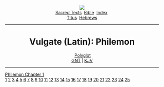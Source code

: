 <body>
 <center>
 <a href="../../cdshop/index.htm"><img src="../../cdshop/cdinfo.jpg" border="0"></a><br>
 <a href="../../index.htm">Sacred Texts</a> 
 <a href="../index.htm">Bible</a> 
 <a href="index.htm">Index</a> 
 
 <br>
 <a href="tit.htm">Titus</a> 
 <a href="heb.htm">Hebrews</a></center>
 <hr>
 <h1 align="CENTER">Vulgate (Latin): Philemon</h1>
 <center>
  <a href="../poly/plm.htm">Polyglot</a>
 <br>
 <a href="../gnt/plm.htm">GNT</a> | <a href="../kjv/plm.htm">KJV</a>
 </center>
 <hr>
 <p><a href="plm001.htm">Philemon Chapter 1</a><br>
 <a href="plm001.htm#001">1</a> <a href="plm001.htm#002">2</a> <a href="plm001.htm#003">3</a> <a href="plm001.htm#004">4</a> <a href="plm001.htm#005">5</a> <a href="plm001.htm#006">6</a> <a href="plm001.htm#007">7</a> <a href="plm001.htm#008">8</a> <a href="plm001.htm#009">9</a> <a href="plm001.htm#010">10</a> <a href="plm001.htm#011">11</a> <a href="plm001.htm#012">12</a> <a href="plm001.htm#013">13</a> <a href="plm001.htm#014">14</a> <a href="plm001.htm#015">15</a> <a href="plm001.htm#016">16</a> <a href="plm001.htm#017">17</a> <a href="plm001.htm#018">18</a> <a href="plm001.htm#019">19</a> <a href="plm001.htm#020">20</a> <a href="plm001.htm#021">21</a> <a href="plm001.htm#022">22</a> <a href="plm001.htm#023">23</a> <a href="plm001.htm#024">24</a> <a href="plm001.htm#025">25</a> </p></body>